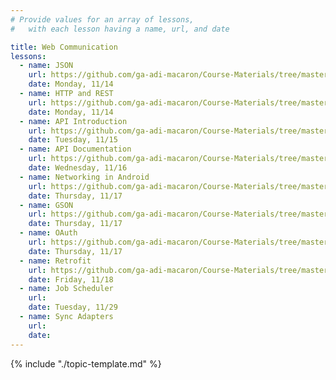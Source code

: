 ```yaml
---
# Provide values for an array of lessons,
#   with each lesson having a name, url, and date

title: Web Communication
lessons:
  - name: JSON
    url: https://github.com/ga-adi-macaron/Course-Materials/tree/master/lessons/web-communication/json-lesson
    date: Monday, 11/14
  - name: HTTP and REST
    url: https://github.com/ga-adi-macaron/Course-Materials/tree/master/lessons/web-communication/http-rest-lesson
    date: Monday, 11/14
  - name: API Introduction
    url: https://github.com/ga-adi-macaron/Course-Materials/tree/master/lessons/web-communication/api-intro-lesson
    date: Tuesday, 11/15
  - name: API Documentation
    url: https://github.com/ga-adi-macaron/Course-Materials/tree/master/lessons/web-communication/api-documentation-lesson
    date: Wednesday, 11/16
  - name: Networking in Android
    url: https://github.com/ga-adi-macaron/Course-Materials/tree/master/lessons/web-communication/networking-in-android-lesson
    date: Thursday, 11/17
  - name: GSON
    url: https://github.com/ga-adi-macaron/Course-Materials/tree/master/lessons/web-communication/gson-lesson
    date: Thursday, 11/17
  - name: OAuth
    url: https://github.com/ga-adi-macaron/Course-Materials/tree/master/lessons/web-communication/oauth-lesson
    date: Thursday, 11/17
  - name: Retrofit
    url: https://github.com/ga-adi-macaron/Course-Materials/tree/master/lessons/web-communication/retrofit-lesson
    date: Friday, 11/18
  - name: Job Scheduler
    url: 
    date: Tuesday, 11/29
  - name: Sync Adapters
    url: 
    date: 
---
```


{% include "./topic-template.md" %}
